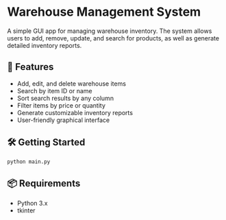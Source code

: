 # Warehouse Management System

A simple GUI app for managing warehouse inventory. The system allows users to add, remove, update, and search for products, as well as generate detailed inventory reports.

## 🚀 Features

- Add, edit, and delete warehouse items
- Search by item ID or name
- Sort search results by any column
- Filter items by price or quantity
- Generate customizable inventory reports
- User-friendly graphical interface

## 🛠 Getting Started

```
python main.py
```

## 📦 Requirements
- Python 3.x
- tkinter
